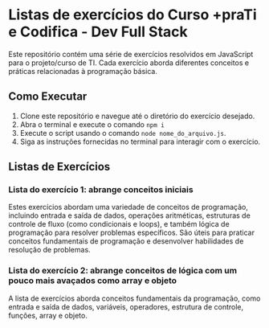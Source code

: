 # Listas de exercícios do Curso +praTi e Codifica - Dev Full Stack

Este repositório contém uma série de exercícios resolvidos em JavaScript para o projeto/curso de TI. Cada exercício aborda diferentes conceitos e práticas relacionadas à programação básica.

## Como Executar

1. Clone este repositório e navegue até o diretório do exercício desejado.
2. Abra o terminal e execute o comando `npm i`
3. Execute o script usando o comando `node nome_do_arquivo.js`.
4. Siga as instruções fornecidas no terminal para interagir com o exercício.

## Listas de Exercícios

### Lista do exercício 1: abrange conceitos iniciais

Estes exercícios abordam uma variedade de conceitos de programação, incluindo entrada e saída de dados, operações aritméticas, estruturas de controle de fluxo (como condicionais e loops), e também lógica de programação para resolver problemas específicos. São úteis para praticar conceitos fundamentais de programação e desenvolver habilidades de resolução de problemas.

### Lista do exercício 2: abrange conceitos de lógica com um pouco mais avaçados como array e objeto 

A lista de exercícios  aborda conceitos fundamentais da programação, como entrada e saída de dados, variáveis, operadores, estrutura de controle, funções, array e objeto.

